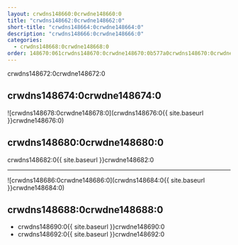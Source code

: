 ```yaml
---
layout: crwdns148660:0crwdne148660:0
title: "crwdns148662:0crwdne148662:0"
short-title: "crwdns148664:0crwdne148664:0"
description: "crwdns148666:0crwdne148666:0"
categories:
  - crwdns148668:0crwdne148668:0
order: 148670:061crwdns148670:0crwdne148670:0b577a0crwdns148670:0crwdne148670:0.9crwdns148670:0crwdne148670:067crwdns148670:0crwdne148670:0575crwdns148670:0crwdne148670:0
---
```

crwdns148672:0crwdne148672:0

## crwdns148674:0crwdne148674:0

![crwdns148678:0crwdne148678:0](crwdns148676:0{{ site.baseurl }}crwdne148676:0)

## crwdns148680:0crwdne148680:0

crwdns148682:0{{ site.baseurl }}crwdne148682:0

<hr />

![crwdns148686:0crwdne148686:0](crwdns148684:0{{ site.baseurl }}crwdne148684:0)

## crwdns148688:0crwdne148688:0

- crwdns148690:0{{ site.baseurl }}crwdne148690:0 
- crwdns148692:0{{ site.baseurl }}crwdne148692:0